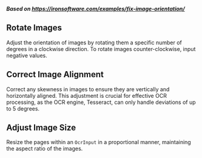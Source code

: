 ***Based on <https://ironsoftware.com/examples/fix-image-orientation/>***

## Rotate Images

Adjust the orientation of images by rotating them a specific number of degrees in a clockwise direction. To rotate images counter-clockwise, input negative values.

## Correct Image Alignment

Correct any skewness in images to ensure they are vertically and horizontally aligned. This adjustment is crucial for effective OCR processing, as the OCR engine, Tesseract, can only handle deviations of up to 5 degrees.

## Adjust Image Size

Resize the pages within an `OcrInput` in a proportional manner, maintaining the aspect ratio of the images.